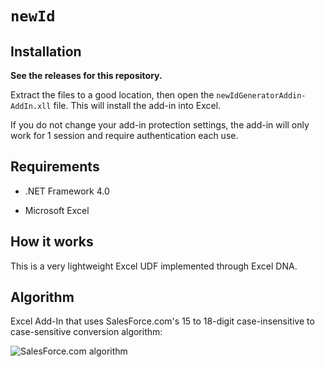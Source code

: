 # `newId`

## Installation

**See the releases for this repository.**

Extract the files to a good location, then open the `newIdGeneratorAddin-AddIn.xll` file. This will install the add-in into Excel.

If you do not change your add-in protection settings, the add-in will only work for 1 session and require authentication each use.

## Requirements

* .NET Framework 4.0

* Microsoft Excel

## How it works

This is a very lightweight Excel UDF implemented through Excel DNA.

## Algorithm

Excel Add-In that uses SalesForce.com's 15 to 18-digit case-insensitive to case-sensitive conversion algorithm:

![SalesForce.com algorithm](http://astadiaemea.files.wordpress.com/2010/06/picture23.png)
